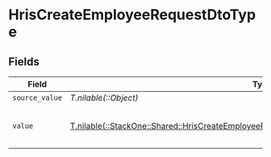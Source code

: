 # HrisCreateEmployeeRequestDtoType


## Fields

| Field                                                                                                                                                                                  | Type                                                                                                                                                                                   | Required                                                                                                                                                                               | Description                                                                                                                                                                            | Example                                                                                                                                                                                |
| -------------------------------------------------------------------------------------------------------------------------------------------------------------------------------------- | -------------------------------------------------------------------------------------------------------------------------------------------------------------------------------------- | -------------------------------------------------------------------------------------------------------------------------------------------------------------------------------------- | -------------------------------------------------------------------------------------------------------------------------------------------------------------------------------------- | -------------------------------------------------------------------------------------------------------------------------------------------------------------------------------------- |
| `source_value`                                                                                                                                                                         | *T.nilable(::Object)*                                                                                                                                                                  | :heavy_minus_sign:                                                                                                                                                                     | N/A                                                                                                                                                                                    |                                                                                                                                                                                        |
| `value`                                                                                                                                                                                | [T.nilable(::StackOne::Shared::HrisCreateEmployeeRequestDtoSchemasNationalIdentityNumberValue)](../../models/shared/hriscreateemployeerequestdtoschemasnationalidentitynumbervalue.md) | :heavy_minus_sign:                                                                                                                                                                     | The type of the national identity number                                                                                                                                               | ssn                                                                                                                                                                                    |